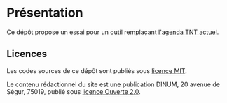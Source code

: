 # Présentation

Ce dépôt propose un essai pour un outil remplaçant [l'agenda TNT actuel](https://www.preceden.com/timelines/815004-agenda-de-la-transformation-num-rique-des-collectivit-s-territoriales-2018-2024?style=0).

## Licences

Les codes sources de ce dépôt sont publiés sous [licence MIT](LICENSES/LICENSE.MIT.md).

Le contenu rédactionnel du site est une publication DINUM, 20 avenue de Ségur, 75019, publié sous [licence Ouverte 2.0](LICENSES/LICENSE.Etalab-2.0.md).
